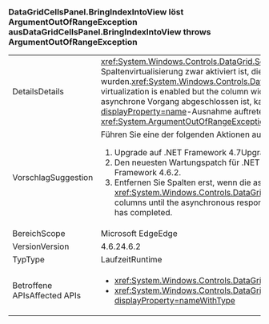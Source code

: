 ### <a name="datagridcellspanelbringindexintoview-throws-argumentoutofrangeexception"></a><span data-ttu-id="fb808-101">DataGridCellsPanel.BringIndexIntoView löst ArgumentOutOfRangeException aus</span><span class="sxs-lookup"><span data-stu-id="fb808-101">DataGridCellsPanel.BringIndexIntoView throws ArgumentOutOfRangeException</span></span>

|   |   |
|---|---|
|<span data-ttu-id="fb808-102">Details</span><span class="sxs-lookup"><span data-stu-id="fb808-102">Details</span></span>|<span data-ttu-id="fb808-103"><xref:System.Windows.Controls.DataGrid.ScrollIntoView(System.Object)> wird asynchron ausgeführt, wenn die Spaltenvirtualisierung zwar aktiviert ist, die Spaltenbreiten aber noch nicht festgelegt wurden.</span><span class="sxs-lookup"><span data-stu-id="fb808-103"><xref:System.Windows.Controls.DataGrid.ScrollIntoView(System.Object)> will work asynchronously when column virtualization is enabled but the column widths have not yet been determined.</span></span>  <span data-ttu-id="fb808-104">Wenn Spalten entfernt werden, bevor der asynchrone Vorgang abgeschlossen ist, kann eine <xref:System.ArgumentOutOfRangeException?displayProperty=name>-Ausnahme auftreten.</span><span class="sxs-lookup"><span data-stu-id="fb808-104">If columns are removed before the asynchronous work happens, an <xref:System.ArgumentOutOfRangeException?displayProperty=name> can occur.</span></span>|
|<span data-ttu-id="fb808-105">Vorschlag</span><span class="sxs-lookup"><span data-stu-id="fb808-105">Suggestion</span></span>|<span data-ttu-id="fb808-106">Führen Sie eine der folgenden Aktionen aus:</span><span class="sxs-lookup"><span data-stu-id="fb808-106">Any one of the following:</span></span><ol><li><span data-ttu-id="fb808-107">Upgrade auf .NET Framework 4.7</span><span class="sxs-lookup"><span data-stu-id="fb808-107">Upgrade to .NET Framework 4.7.</span></span></li><li><span data-ttu-id="fb808-108">Den neuesten Wartungspatch für .NET Framework 4.6.2 installieren</span><span class="sxs-lookup"><span data-stu-id="fb808-108">Install the latest servicing patch for .NET Framework 4.6.2.</span></span></li><li><span data-ttu-id="fb808-109">Entfernen Sie Spalten erst, wenn die asynchrone Antwort auf die <xref:System.Windows.Controls.DataGrid.ScrollIntoView(System.Object)> abgeschlossen wurde.</span><span class="sxs-lookup"><span data-stu-id="fb808-109">Avoid removing columns until the asynchronous response to <xref:System.Windows.Controls.DataGrid.ScrollIntoView(System.Object)> has completed.</span></span></li></ol>|
|<span data-ttu-id="fb808-110">Bereich</span><span class="sxs-lookup"><span data-stu-id="fb808-110">Scope</span></span>|<span data-ttu-id="fb808-111">Microsoft Edge</span><span class="sxs-lookup"><span data-stu-id="fb808-111">Edge</span></span>|
|<span data-ttu-id="fb808-112">Version</span><span class="sxs-lookup"><span data-stu-id="fb808-112">Version</span></span>|<span data-ttu-id="fb808-113">4.6.2</span><span class="sxs-lookup"><span data-stu-id="fb808-113">4.6.2</span></span>|
|<span data-ttu-id="fb808-114">Typ</span><span class="sxs-lookup"><span data-stu-id="fb808-114">Type</span></span>|<span data-ttu-id="fb808-115">Laufzeit</span><span class="sxs-lookup"><span data-stu-id="fb808-115">Runtime</span></span>|
|<span data-ttu-id="fb808-116">Betroffene APIs</span><span class="sxs-lookup"><span data-stu-id="fb808-116">Affected APIs</span></span>|<ul><li><xref:System.Windows.Controls.DataGrid.ScrollIntoView(System.Object)?displayProperty=nameWithType></li><li><xref:System.Windows.Controls.DataGrid.ScrollIntoView(System.Object,System.Windows.Controls.DataGridColumn)?displayProperty=nameWithType></li></ul>|

